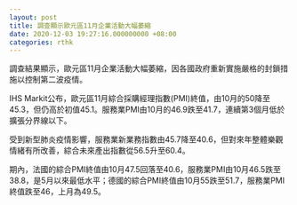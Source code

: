 ```yaml
---
layout: post
title: 調查顯示歐元區11月企業活動大幅萎縮
date: 2020-12-03 19:27:16.000000000 +08:00
categories: rthk
---
```


調查結果顯示，歐元區11月企業活動大幅萎縮，因各國政府重新實施嚴格的封鎖措施以控制第二波疫情。

IHS Markit公布，歐元區11月綜合採購經理指數(PMI)終值，由10月的50降至45.3，但仍高於初值45.1。服務業PMI由10月的46.9跌至41.7，連續第3個月低於擴張分界線以下。

受到新型肺炎疫情影響，服務業新業務指數由45.7降至40.6，但對來年整體樂觀情緒有所改善，綜合未來產出指數從56.5升至60.4。

期內，法國的綜合PMI終值由10月47.5回落至40.6，服務業PMI由10月46.5跌至38.8，是5月以來最低水平；德國的綜合PMI終值由10月55跌至51.7，服務業PMI終值跌至46，上月為49.5。
